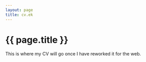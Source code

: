 ```yaml
---
layout: page
title: cv.ek
---
```

# {{ page.title }}

This is where my CV will go once I have reworked it for the web.
